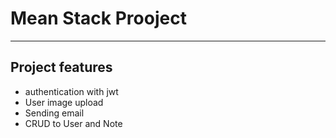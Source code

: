 # Mean Stack Prooject

-------------------------------------------------------------------------------------------------


## Project features

 * authentication with jwt
 * User image upload
 * Sending email
 * CRUD to User and Note 






